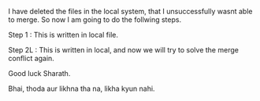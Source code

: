 I have deleted the files in the local system, that I unsuccessfully wasnt able to merge. So now I am going to do 
the follwing steps. 


Step 1 : This is written in local file.

Step 2L : This is written in local, and now we will try to solve the merge conflict again. 

Good luck Sharath. 

Bhai, thoda aur likhna tha na, likha kyun nahi. 

